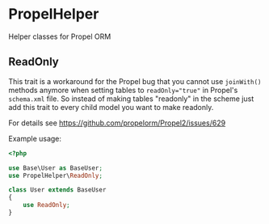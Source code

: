 PropelHelper
============

Helper classes for Propel ORM

## ReadOnly
This trait is a workaround for the Propel bug that you cannot use `joinWith()` methods anymore when setting tables to `readOnly="true"` in Propel's `schema.xml` file. So instead of making tables "readonly" in the scheme just add this trait to every child model you want to make readonly.

For details see https://github.com/propelorm/Propel2/issues/629

Example usage:
```php
<?php

use Base\User as BaseUser;
use PropelHelper\ReadOnly;

class User extends BaseUser
{
    use ReadOnly;
}
```
